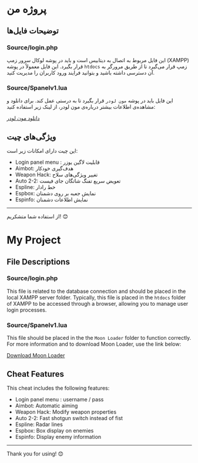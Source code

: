 # پروژه من

## توضیحات فایل‌ها

### Source/login.php
این فایل مربوط به اتصال به دیتابیس است و باید در پوشه لوکال سرور زمپ (XAMPP) قرار بگیرد. این فایل معمولاً در پوشه `htdocs` زمپ قرار می‌گیرد تا از طریق مرورگر به آن دسترسی داشته باشید و بتوانید فرایند ورود کاربران را مدیریت کنید.

### Source/Spanelv1.lua
این فایل باید در پوشه `مون لودر` قرار بگیرد تا به درستی عمل کند. برای دانلود و مشاهده‌ی اطلاعات بیشتر درباره‌ی مون لودر، از لینک زیر استفاده کنید:

[دانلود مون لودر](https://github.com/crygeo/Samp-MoonLoader)

## ویژگی‌های چیت
این چیت دارای امکانات زیر است:
- Login panel menu : قابلیت لاگین یوزر 
- Aimbot: هدف‌گیری خودکار
- Weapon Hack: تغییر ویژگی‌های سلاح
- Auto 2-2: تعویض سریع تفنگ شاتگان جای فیست
- Espline: خط رادار
- Espbox: نمایش جعبه بر روی دشمنان
- Espinfo: نمایش اطلاعات دشمنان

---

از استفاده شما متشکریم! 😊





# My Project

## File Descriptions

### Source/login.php
This file is related to the database connection and should be placed in the local XAMPP server folder. Typically, this file is placed in the `htdocs` folder of XAMPP to be accessed through a browser, allowing you to manage user login processes.

### Source/Spanelv1.lua
This file should be placed in the  the `Moon Loader` folder to function correctly. For more information and to download Moon Loader, use the link below:

[Download Moon Loader](https://github.com/crygeo/Samp-MoonLoader)

## Cheat Features
This cheat includes the following features:
- Login panel menu : username / pass
- Aimbot: Automatic aiming
- Weapon Hack: Modify weapon properties
- Auto 2-2: Fast shotgun switch instead of fist
- Espline: Radar lines
- Espbox: Box display on enemies
- Espinfo: Display enemy information

---

Thank you for using! 😊

